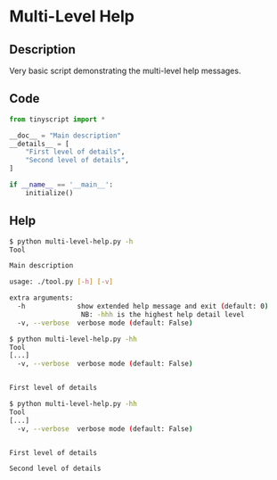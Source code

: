# Multi-Level Help

## Description

Very basic script demonstrating the multi-level help messages.

## Code

```python hl_lines="7 8 9 10"
from tinyscript import *

__doc__ = "Main description"
__details__ = [
    "First level of details",
    "Second level of details",
]

if __name__ == '__main__':
    initialize()
```

## Help

```sh hl_lines="1 4"
$ python multi-level-help.py -h
Tool

Main description

usage: ./tool.py [-h] [-v]

extra arguments:
  -h             show extended help message and exit (default: 0)
                  NB: -hhh is the highest help detail level
  -v, --verbose  verbose mode (default: False)

```

```sh hl_lines="1 7"
$ python multi-level-help.py -hh
Tool
[...]
  -v, --verbose  verbose mode (default: False)


First level of details

```

```sh hl_lines="1 7 9"
$ python multi-level-help.py -hh
Tool
[...]
  -v, --verbose  verbose mode (default: False)


First level of details

Second level of details

```
